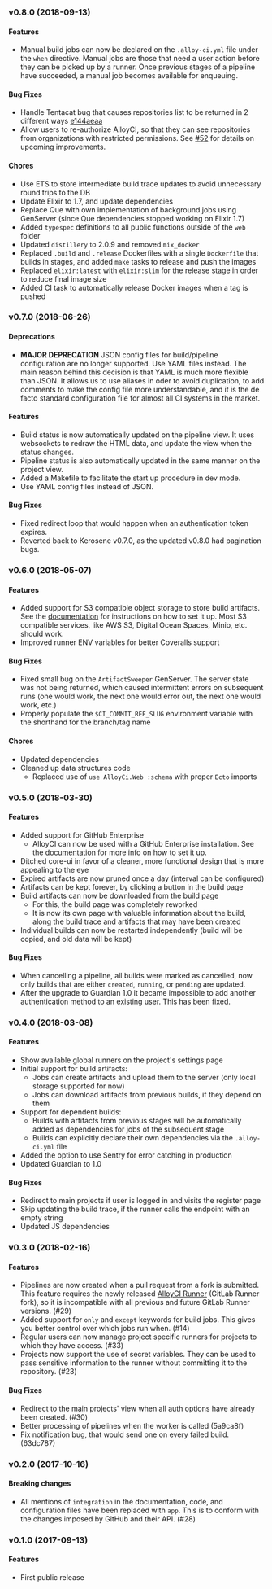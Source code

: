 <a name="v0.8.0"></a>
### v0.8.0 (2018-09-13)

#### Features

* Manual build jobs can now be declared on the `.alloy-ci.yml` file under the `when` directive. 
Manual jobs are those that need a user action before they can be picked up by a runner. Once 
previous stages of a pipeline have succeeded, a manual job becomes available for enqueuing.

#### Bug Fixes

* Handle Tentacat bug that causes repositories list to be returned in 2 different ways [e144aeaa](https://github.com/AlloyCI/alloy_ci/commit/e144aeaa8f93e32c92562827f8bc27dca17fd6a9)
* Allow users to re-authorize AlloyCI, so that they can see repositories from organizations with restricted permissions.
See [#52](https://github.com/AlloyCI/alloy_ci/issues/52) for details on upcoming improvements.

#### Chores

* Use ETS to store intermediate build trace updates to avoid unnecessary round trips to the DB
* Update Elixir to 1.7, and update dependencies 
* Replace Que with own implementation of background jobs using GenServer (since Que dependencies stopped working on Elixir 1.7)
* Added `typespec` definitions to all public functions outside of the `web` folder
* Updated `distillery` to 2.0.9 and removed `mix_docker`
* Replaced `.build` and `.release` Dockerfiles with a single `Dockerfile` that builds in stages, and added `make` tasks to release and push the images
* Replaced `elixir:latest` with `elixir:slim` for the release stage in order to reduce final image size
* Added CI task to automatically release Docker images when a tag is pushed

<a name="v0.7.0"></a>
### v0.7.0 (2018-06-26)

#### Deprecations

* **MAJOR DEPRECATION** JSON config files for build/pipeline configuration are no longer supported. Use YAML files instead.
  The main reason behind this decision is that YAML is much more flexible than JSON. It allows us to use aliases in oder to avoid
  duplication, to add comments to make the config file more understandable, and it is the de facto standard configuration file
  for almost all CI systems in the market.

#### Features

* Build status is now automatically updated on the pipeline view. It uses websockets to redraw the
  HTML data, and update the view when the status changes.
* Pipeline status is also automatically updated in the same manner on the project view.
* Added a Makefile to facilitate the start up procedure in dev mode.
* Use YAML config files instead of JSON.

#### Bug Fixes

* Fixed redirect loop that would happen when an authentication token expires.
* Reverted back to Kerosene v0.7.0, as the updated v0.8.0 had pagination bugs.  
 
<a name="v0.6.0"></a>
### v0.6.0 (2018-05-07)

#### Features

* Added support for S3 compatible object storage to store build artifacts. See the [documentation](doc/README.md#configuration)
  for instructions on how to set it up. Most S3 compatible services, like AWS S3, Digital Ocean Spaces, Minio, etc. should work.
* Improved runner ENV variables for better Coveralls support

#### Bug Fixes

* Fixed small bug on the `ArtifactSweeper` GenServer. The server state was not being returned, which caused
  intermittent errors on subsequent runs (one would work, the next one would error out, the next one would work, etc.)
* Properly populate the `$CI_COMMIT_REF_SLUG` environment variable with the shorthand for the branch/tag name

#### Chores

* Updated dependencies
* Cleaned up data structures code
  - Replaced use of `use AlloyCi.Web :schema` with proper `Ecto` imports  

<a name="v0.5.0"></a>
### v0.5.0 (2018-03-30)

#### Features

* Added support for GitHub Enterprise
  - AlloyCI can now be used with a GitHub Enterprise installation. See the [documentation](doc/github_enterprise.md) for more info on how to set it up.
* Ditched core-ui in favor of a cleaner, more functional design that is more appealing to the eye
* Expired artifacts are now pruned once a day (interval can be configured)
* Artifacts can be kept forever, by clicking a button in the build page
* Build artifacts can now be downloaded from the build page
  - For this, the build page was completely reworked
  - It is now its own page with valuable information about the build, along the build trace and artifacts that may have been created
* Individual builds can now be restarted independently (build will be copied, and old data will be kept)

#### Bug Fixes

* When cancelling a pipeline, all builds were marked as cancelled, now only builds that are either
  `created`, `running`, or `pending` are updated.
* After the upgrade to Guardian 1.0 it became impossible to add another authentication method to an
  existing user. This has been fixed.  

<a name="v0.4.0"></a>
### v0.4.0 (2018-03-08)

#### Features

* Show available global runners on the project's settings page
* Initial support for build artifacts:
  - Jobs can create artifacts and upload them to the server (only local storage supported for now)
  - Jobs can download artifacts from previous builds, if they depend on them
* Support for dependent builds:
  - Builds with artifacts from previous stages will be automatically added as dependencies for jobs of the subsequent stage
  - Builds can explicitly declare their own dependencies via the `.alloy-ci.yml` file
* Added the option to use Sentry for error catching in production
* Updated Guardian to 1.0  

#### Bug Fixes

* Redirect to main projects if user is logged in and visits the register page
* Skip updating the build trace, if the runner calls the endpoint with an empty string
* Updated JS dependencies

<a name="v0.3.0"></a>
### v0.3.0 (2018-02-16)

#### Features

* Pipelines are now created when a pull request from a fork is submitted.
  This feature requires the newly released [AlloyCI Runner](https://github.com/AlloyCI/alloy-runner) (GitLab Runner fork),
  so it is incompatible with all previous and future GitLab Runner versions. (#29)
* Added support for `only` and `except` keywords for build jobs. This gives
  you better control over which jobs run when. (#14)
* Regular users can now manage project specific runners for projects to which
  they have access. (#33)
* Projects now support the use of secret variables. They can be used to pass
  sensitive information to the runner without committing it to the repository. (#23)

#### Bug Fixes

* Redirect to the main projects' view when all auth options have already 
  been created. (#30)
* Better processing of pipelines when the worker is called (5a9ca8f)
* Fix notification bug, that would send one on every failed build. (63dc787)

<a name="v0.2.0"></a>
### v0.2.0 (2017-10-16)

#### Breaking changes

* All mentions of `integration` in the documentation, code, and configuration
  files have been replaced with `app`. This is to conform with the changes imposed
  by GitHub and their API. (#28)

<a name="v0.1.0"></a>
### v0.1.0 (2017-09-13)

#### Features

* First public release
